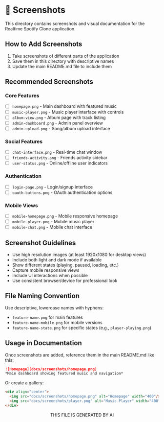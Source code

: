 # 📸 Screenshots

This directory contains screenshots and visual documentation for the Realtime Spotify Clone application.

## How to Add Screenshots

1. Take screenshots of different parts of the application
2. Save them in this directory with descriptive names
3. Update the main README.md file to include them

## Recommended Screenshots

### Core Features
- [ ] `homepage.png` - Main dashboard with featured music
- [ ] `music-player.png` - Music player interface with controls
- [ ] `album-view.png` - Album page with track listing
- [ ] `admin-dashboard.png` - Admin panel overview
- [ ] `admin-upload.png` - Song/album upload interface

### Social Features
- [ ] `chat-interface.png` - Real-time chat window
- [ ] `friends-activity.png` - Friends activity sidebar
- [ ] `user-status.png` - Online/offline user indicators

### Authentication
- [ ] `login-page.png` - Login/signup interface
- [ ] `oauth-buttons.png` - OAuth authentication options

### Mobile Views
- [ ] `mobile-homepage.png` - Mobile responsive homepage
- [ ] `mobile-player.png` - Mobile music player
- [ ] `mobile-chat.png` - Mobile chat interface

## Screenshot Guidelines

- Use high resolution images (at least 1920x1080 for desktop views)
- Include both light and dark mode if available
- Show different states (playing, paused, loading, etc.)
- Capture mobile responsive views
- Include UI interactions when possible
- Use consistent browser/device for professional look

## File Naming Convention

Use descriptive, lowercase names with hyphens:
- `feature-name.png` for main features
- `feature-name-mobile.png` for mobile versions
- `feature-name-state.png` for specific states (e.g., `player-playing.png`)

## Usage in Documentation

Once screenshots are added, reference them in the main README.md like this:

```markdown
![Homepage](docs/screenshots/homepage.png)
*Main dashboard showing featured music and navigation*
```

Or create a gallery:

```markdown
<div align="center">
  <img src="docs/screenshots/homepage.png" alt="Homepage" width="400"/>
  <img src="docs/screenshots/player.png" alt="Music Player" width="400"/>
</div>
```

<CENTER> THIS FILE IS GENERATED BY AI</CENTER>
